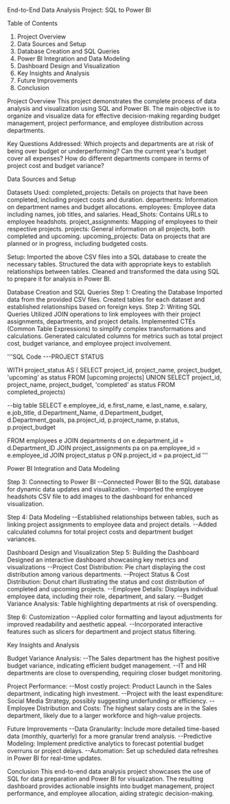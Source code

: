 End-to-End Data Analysis Project: SQL to Power BI

Table of Contents
1. Project Overview
2. Data Sources and Setup
3. Database Creation and SQL Queries
4. Power BI Integration and Data Modeling
5. Dashboard Design and Visualization
6. Key Insights and Analysis
7. Future Improvements
8. Conclusion

Project Overview
This project demonstrates the complete process of data analysis and visualization using SQL and Power BI. The main objective is to organize and visualize data for effective decision-making regarding budget management, project performance, and employee distribution across departments.

Key Questions Addressed:
Which projects and departments are at risk of being over budget or underperforming?
Can the current year's budget cover all expenses?
How do different departments compare in terms of project cost and budget variance?

Data Sources and Setup

Datasets Used:
completed_projects: Details on projects that have been completed, including project costs and duration.
departments: Information on department names and budget allocations.
employees: Employee data including names, job titles, and salaries.
Head_Shots: Contains URLs to employee headshots.
project_assignments: Mapping of employees to their respective projects.
projects: General information on all projects, both completed and upcoming.
upcoming_projects: Data on projects that are planned or in progress, including budgeted costs.

Setup:
Imported the above CSV files into a SQL database to create the necessary tables.
Structured the data with appropriate keys to establish relationships between tables.
Cleaned and transformed the data using SQL to prepare it for analysis in Power BI.

Database Creation and SQL Queries
Step 1: Creating the Database
Imported data from the provided CSV files.
Created tables for each dataset and established relationships based on foreign keys.
Step 2: Writing SQL Queries
Utilized JOIN operations to link employees with their project assignments, departments, and project details.
Implemented CTEs (Common Table Expressions) to simplify complex transformations and calculations.
Generated calculated columns for metrics such as total project cost, budget variance, and employee project involvement.

'''SQL Code
---PROJECT STATUS

WITH project_status AS (
SELECT
project_id,
project_name,
project_budget,
'upcoming' as status
FROM [upcoming projects]
UNION
SELECT
project_id,
project_name,
project_budget,
'completed' as status
FROM completed_projects)


--big table
SELECT 
e.employee_id,
e.first_name,
e.last_name,
e.salary,
e.job_title,
d.Department_Name,
d.Department_budget,
d.Department_goals,
pa.project_id,
p.project_name,
p.status,
p.project_budget

FROM employees e
JOIN departments d 
on e.department_id = d.Department_ID
JOIN project_assignments pa
on pa.employee_id = e.employee_id
JOIN project_status p
ON p.project_id = pa.project_id
'''

Power BI Integration and Data Modeling

Step 3: Connecting to Power BI
--Connected Power BI to the SQL database for dynamic data updates and visualization.
--Imported the employee headshots CSV file to add images to the dashboard for enhanced visualization.

Step 4: Data Modeling
--Established relationships between tables, such as linking project assignments to employee data and project details.
--Added calculated columns for total project costs and department budget variances.

Dashboard Design and Visualization
Step 5: Building the Dashboard
Designed an interactive dashboard showcasing key metrics and visualizations
--Project Cost Distribution: Pie chart displaying the cost distribution among various departments.
--Project Status & Cost Distribution: Donut chart illustrating the status and cost distribution of completed and upcoming projects.
--Employee Details: Displays individual employee data, including their role, department, and salary.
--Budget Variance Analysis: Table highlighting departments at risk of overspending.

Step 6: Customization
--Applied color formatting and layout adjustments for improved readability and aesthetic appeal.
--Incorporated interactive features such as slicers for department and project status filtering.

Key Insights and Analysis

Budget Variance Analysis:
--The Sales department has the highest positive budget variance, indicating efficient budget management.
--IT and HR departments are close to overspending, requiring closer budget monitoring.

Project Performance:
--Most costly project: Product Launch in the Sales department, indicating high investment.
--Project with the least expenditure: Social Media Strategy, possibly suggesting underfunding or efficiency.
--Employee Distribution and Costs:
The highest salary costs are in the Sales department, likely due to a larger workforce and high-value projects.

Future Improvements
--Data Granularity: Include more detailed time-based data (monthly, quarterly) for a more granular trend analysis.
--Predictive Modeling: Implement predictive analytics to forecast potential budget overruns or project delays.
--Automation: Set up scheduled data refreshes in Power BI for real-time updates.

Conclusion
This end-to-end data analysis project showcases the use of SQL for data preparation and Power BI for visualization. The resulting dashboard provides actionable insights into budget management, project performance, and employee allocation, aiding strategic decision-making.